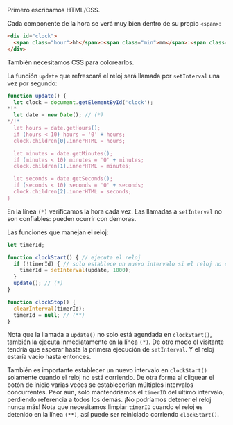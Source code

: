 Primero escribamos HTML/CSS.

Cada componente de la hora se verá muy bien dentro de su propio `<span>`:

```html
<div id="clock">
  <span class="hour">hh</span>:<span class="min">mm</span>:<span class="sec">ss</span>
</div>
```

También necesitamos CSS para colorearlos.

La función `update` que refrescará el reloj será llamada por `setInterval` una vez por segundo:

```js
function update() {
  let clock = document.getElementById('clock');
*!*
  let date = new Date(); // (*)
*/!*
  let hours = date.getHours();
  if (hours < 10) hours = '0' + hours;
  clock.children[0].innerHTML = hours;

  let minutes = date.getMinutes();
  if (minutes < 10) minutes = '0' + minutes;
  clock.children[1].innerHTML = minutes;

  let seconds = date.getSeconds();
  if (seconds < 10) seconds = '0' + seconds;
  clock.children[2].innerHTML = seconds;
}
```

En la línea `(*)` verificamos la hora cada vez. Las llamadas a `setInterval` no son confiables: pueden ocurrir con demoras.

Las funciones que manejan el reloj:

```js
let timerId;

function clockStart() { // ejecuta el reloj  
  if (!timerId) { // solo establece un nuevo intervalo si el reloj no está corriendo
    timerId = setInterval(update, 1000);
  }
  update(); // (*)
}

function clockStop() {
  clearInterval(timerId);
  timerId = null; // (**)
}
```

Nota que la llamada a `update()` no solo está agendada en `clockStart()`, también la ejecuta inmediatamente en la línea `(*)`. De otro modo el visitante tendría que esperar hasta la primera ejecución de `setInterval`. Y el reloj estaría vacío hasta entonces.

También es importante establecer un nuevo intervalo en `clockStart()` solamente cuando el reloj no está corriendo. De otra forma al cliquear el botón de inicio varias veces se establecerían múltiples intervalos concurrentes. Peor aún, solo mantendríamos el `timerID` del último intervalo, perdiendo referencia a todos los demás. ¡No podríamos detener el reloj nunca más! Nota que necesitamos limpiar `timerID` cuando el reloj es detenido en la línea `(**)`, así puede ser reiniciado corriendo `clockStart()`.
